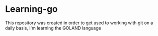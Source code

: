 # Learning-go
This repository was created in order to get used to working with git on a daily basis, 
I'm learning the GOLAND language
